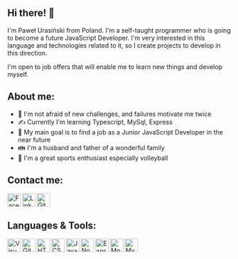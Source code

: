 ## Hi there! 👋

I'm Paweł Urasiński from Poland. I'm a self-taught programmer who is going to become a future JavaScript Developer. I'm very interested in this language and technologies related to it, so I create projects to develop in this direction.

I'm open to job offers that will enable me to learn new things and develop myself.

## About me:

- 💪 I'm not afraid of new challenges, and failures motivate me twice
- ✍️ Currently I'm learning Typescript, MySql, Express
- 🥅 My main goal  is to find a job as a Junior JavaScript Developer in the near future
- 👪 I'm a husband and father of a wonderful family
- 🏐 I'm a great sports enthusiast especially volleyball

## Contact me:

[<img align="left" alt="Facebook" title ="Facebook" width="30px" src="https://cdn.jsdelivr.net/gh/devicons/devicon/icons/facebook/facebook-original.svg" />][facebook]
[<img align="left" alt="Linkedin" title ="Linkedin" width="30px" src="https://cdn.jsdelivr.net/gh/devicons/devicon/icons/linkedin/linkedin-original.svg" />][linkedin]
[<img alt="GitHub" title ="GitHub" width="30px" src="https://user-images.githubusercontent.com/3369400/139447912-e0f43f33-6d9f-45f8-be46-2df5bbc91289.png"/>][github]

## Languages & Tools:

<img align="left" alt="Visual Studio Code" title ="Visual Studio Code" width="30px" src="https://cdn.jsdelivr.net/gh/devicons/devicon/icons/vscode/vscode-original.svg" />
<img align="left" alt="Git" title ="Git" width="30px" src="https://cdn.jsdelivr.net/gh/devicons/devicon/icons/git/git-original.svg"/>

<img align="left" alt="HTML5" title ="HTML5" width="30px" src="https://cdn.jsdelivr.net/gh/devicons/devicon/icons/html5/html5-original.svg"/>
<img align="left" alt="CSS3" title ="CSS3" width="30px" src="https://cdn.jsdelivr.net/gh/devicons/devicon/icons/css3/css3-original.svg"/>
<img align="left" alt="JavaScript" title ="JavaScript" width="30px" src="https://cdn.jsdelivr.net/gh/devicons/devicon/icons/javascript/javascript-original.svg"/>
<img align="left" alt="Node.js" title ="Node.js" width="30px" src="https://cdn.jsdelivr.net/gh/devicons/devicon/icons/nodejs/nodejs-original.svg"/>
<img align="left" alt="Express" title ="Express.js" width="30px" src="https://cdn.jsdelivr.net/gh/devicons/devicon/icons/express/express-original.svg"/>
<img align="left" alt="MongoDB" title ="MongoDB" width="30px" src="https://cdn.jsdelivr.net/gh/devicons/devicon/icons/mongodb/mongodb-original.svg"/>
<img align="left" alt="MySQL" title ="MySQL" width="30px" src="https://cdn.jsdelivr.net/gh/devicons/devicon/icons/mysql/mysql-original.svg"/>

[facebook]: https://facebook.com/uras.pawel
[linkedin]: https://www.linkedin.com/in/pawe%C5%82-urasi%C5%84ski
[github]: https://github.com/urasinskipawel

